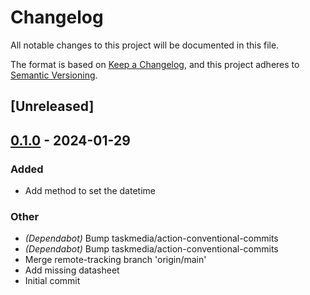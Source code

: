 # Changelog
All notable changes to this project will be documented in this file.

The format is based on [Keep a Changelog](https://keepachangelog.com/en/1.0.0/),
and this project adheres to [Semantic Versioning](https://semver.org/spec/v2.0.0.html).

## [Unreleased]

## [0.1.0](https://github.com/BroderickCarlin/MCP7940N/releases/tag/v0.1.0) - 2024-01-29

### Added
- Add method to set the datetime

### Other
- *(Dependabot)* Bump taskmedia/action-conventional-commits
- *(Dependabot)* Bump taskmedia/action-conventional-commits
- Merge remote-tracking branch 'origin/main'
- Add missing datasheet
- Initial commit
